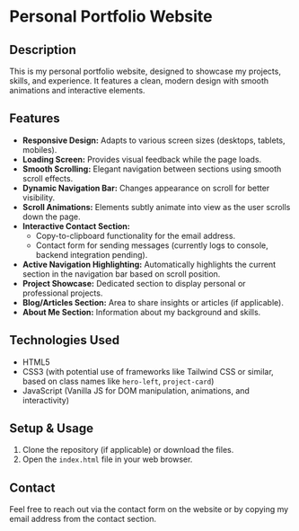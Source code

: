 # Personal Portfolio Website

## Description

This is my personal portfolio website, designed to showcase my projects, skills, and experience. It features a clean, modern design with smooth animations and interactive elements.

## Features

*   **Responsive Design:** Adapts to various screen sizes (desktops, tablets, mobiles).
*   **Loading Screen:** Provides visual feedback while the page loads.
*   **Smooth Scrolling:** Elegant navigation between sections using smooth scroll effects.
*   **Dynamic Navigation Bar:** Changes appearance on scroll for better visibility.
*   **Scroll Animations:** Elements subtly animate into view as the user scrolls down the page.
*   **Interactive Contact Section:**
    *   Copy-to-clipboard functionality for the email address.
    *   Contact form for sending messages (currently logs to console, backend integration pending).
*   **Active Navigation Highlighting:** Automatically highlights the current section in the navigation bar based on scroll position.
*   **Project Showcase:** Dedicated section to display personal or professional projects.
*   **Blog/Articles Section:** Area to share insights or articles (if applicable).
*   **About Me Section:** Information about my background and skills.

## Technologies Used

*   HTML5
*   CSS3 (with potential use of frameworks like Tailwind CSS or similar, based on class names like `hero-left`, `project-card`)
*   JavaScript (Vanilla JS for DOM manipulation, animations, and interactivity)

## Setup & Usage

1.  Clone the repository (if applicable) or download the files.
2.  Open the `index.html` file in your web browser.


## Contact

Feel free to reach out via the contact form on the website or by copying my email address from the contact section.